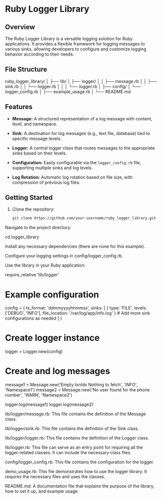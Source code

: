 # Ruby Logger Library

## Overview

The Ruby Logger Library is a versatile logging solution for Ruby applications. It provides a flexible framework for logging messages to various sinks, allowing developers to configure and customize logging behavior according to their needs.

## File Structure

ruby_logger_library/
│
├── lib/
│ ├── logger/
│ │ ├── message.rb
│ │ ├── sink.rb
│ │ └── logger.rb
│ │
│ └── logger.rb
│
├── config/
│ └── logger_config.rb
│
├── example_usage.rb
│
└── README.md


## Features

- **Message:** A structured representation of a log message with content, level, and namespace.
  
- **Sink:** A destination for log messages (e.g., text file, database) tied to specific message levels.
  
- **Logger:** A central logger class that routes messages to the appropriate sinks based on their levels.

- **Configuration:** Easily configurable via the `logger_config.rb` file, supporting multiple sinks and log levels.

- **Log Rotation:** Automatic log rotation based on file size, with compression of previous log files.

## Getting Started

1. Clone the repository:

   ```bash
   git clone https://github.com/your-username/ruby_logger_library.git

Navigate to the project directory:

cd logger_library

Install any necessary dependencies (there are none for this example).

Configure your logging settings in config/logger_config.rb.

Use the library in your Ruby application:

require_relative 'lib/logger'

# Example configuration
config = {
  ts_format: 'ddmmyyyyhhmmss',
  sinks: [
    { type: 'FILE', levels: ['DEBUG', 'INFO'], file_location: '/var/log/app/info.log' }
    # Add more sink configurations as needed
  ]
}

# Create logger instance
logger = Logger.new(config)

# Create and log messages
message1 = Message.new('Empty txnIds Nothing to fetch', 'INFO', 'Namespace1')
message2 = Message.new('No user found for the phone number', 'WARN', 'Namespace2')

logger.log(message1)
logger.log(message2)





lib/logger/message.rb: This file contains the definition of the Message class.

lib/logger/sink.rb: This file contains the definition of the Sink class.

lib/logger/logger.rb: This file contains the definition of the Logger class.

lib/logger.rb: This file can serve as an entry point for requiring all the logger-related classes. It can include the necessary class files.

config/logger_config.rb: This file contains the configuration for the logger.

demo_usage.rb: This file demonstrates how to use the logger library. It requires the necessary files and uses the classes.

README.md: A documentation file that explains the purpose of the library, how to set it up, and example usage.